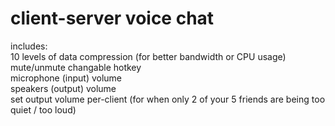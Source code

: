 # client-server voice chat
  
includes:  
10 levels of data compression (for better bandwidth or CPU usage)  
mute/unmute changable hotkey  
microphone (input) volume  
speakers (output) volume  
set output volume per-client (for when only 2 of your 5 friends are being too quiet / too loud)  
  
